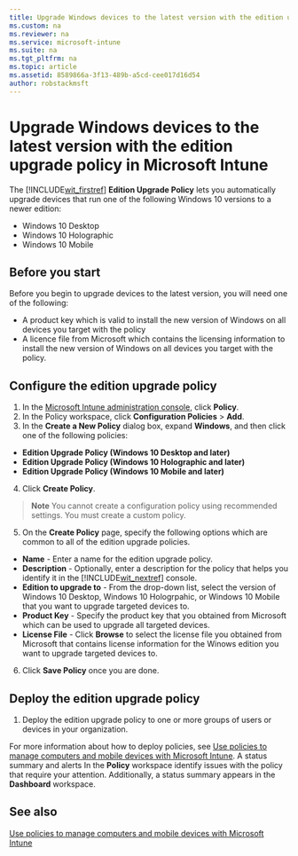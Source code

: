 ```yaml
---
title: Upgrade Windows devices to the latest version with the edition upgrade policy in Microsoft Intune
ms.custom: na
ms.reviewer: na
ms.service: microsoft-intune
ms.suite: na
ms.tgt_pltfrm: na
ms.topic: article
ms.assetid: 8589866a-3f13-489b-a5cd-cee017d16d54
author: robstackmsft
---
```

# Upgrade Windows devices to the latest version with the edition upgrade policy in Microsoft Intune
The [!INCLUDE[wit_firstref](/Token/wit_firstref.xml)] **Edition Upgrade Policy** lets you automatically upgrade devices that run one of the following Windows 10 versions to a newer edition:
* Windows 10 Desktop
* Windows 10 Holographic
* Windows 10 Mobile

## Before you start
Before you begin to upgrade devices to the latest version, you will need one of the following:
* A product key which is valid to install the new version of Windows on all devices you target with the policy
* A licence file from Microsoft which contains the licensing information to install the new version of Windows on all devices you target with the policy.

## Configure the edition upgrade policy

1. In the [Microsoft Intune administration console](https://manage.microsoft.com), click **Policy**.
2. In the Policy workspace, click **Configuration Policies** > **Add**.
3. In the **Create a New Policy** dialog box, expand **Windows**, and then click one of the following policies:
* **Edition Upgrade Policy (Windows 10 Desktop and later)**
* **Edition Upgrade Policy (Windows 10 Holographic and later)**
* **Edition Upgrade Policy (Windows 10 Mobile and later)**
4. Click **Create Policy**.
>**Note**
> You cannot create a configuration policy using recommended settings. You must create a custom policy. 
5. On the **Create Policy** page, specify the following options which are common to all of the edition upgrade policies.
* **Name** - Enter a name for the edition upgrade policy.
* **Description** - Optionally, enter a description for the policy that helps you identify it in the [!INCLUDE[wit_nextref](/Token/wit_nextref.xml)] console.
* **Edition to upgrade to** - From the drop-down list, select the version of Windows 10 Desktop, Windows 10 Hologrpahic, or Windows 10 Mobile that you want to upgrade targeted devices to.
* **Product Key** - Specify the product key that you obtained from Microsoft which can be used to upgrade all targeted devices.
* **License File** - Click **Browse** to select the license file you obtained from Microsoft that contains license information for the Winows edition you want to upgrade targeted devices to.
6. Click **Save Policy** once you are done.

## Deploy the edition upgrade policy

1. Deploy the edition upgrade policy to one or more groups of users or devices in your organization.

For more information about how to deploy policies, see [Use policies to manage computers and mobile devices with Microsoft Intune](Use_policies_to_manage_computers_and_mobile_devices_with_Microsoft_Intune.md).
A status summary and alerts In the **Policy** workspace identify issues with the policy that require your attention. Additionally, a status summary appears in the **Dashboard** workspace.

## See also
[Use policies to manage computers and mobile devices with Microsoft Intune](Use_policies_to_manage_computers_and_mobile_devices_with_Microsoft_Intune.md)